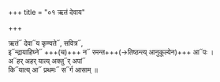 +++
title = "०१ ऋतं देवाय"

+++

ऋतं᳓ देवा᳓य कृण्वते᳓, सवित्र᳓,  
इ᳓न्द्रायाहिघ्ने᳓ +++(च)+++ न᳓ रमन्त+++(→तिष्ठन्त्य् आनुकूल्येन)+++ आ᳓पः ।  
अ᳓हर् अहर् यात्य् अक्तु᳓र् अपां᳓  
कि᳓यात्य् आ᳓ प्रथमः᳓ स᳓र्ग आसाम् ॥
